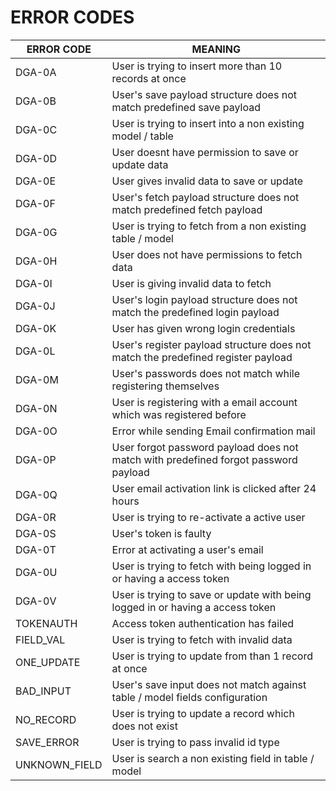 # ERROR CODES

| ERROR CODE    | MEANING                                                                             |
|---------------|-------------------------------------------------------------------------------------|
| DGA-0A        | User is trying to insert more than 10 records at once                               |
| DGA-0B        | User's save payload structure does not match predefined save payload                |
| DGA-0C        | User is trying to insert into a non existing model / table                          |
| DGA-0D        | User doesnt have permission to save or update data                                  |
| DGA-0E        | User gives invalid data to save or update                                           |
| DGA-0F        | User's fetch payload structure does not match predefined fetch payload              |
| DGA-0G        | User is trying to fetch from a non existing table / model                           |
| DGA-0H        | User does not have permissions to fetch data                                        |
| DGA-0I        | User is giving invalid data to fetch                                                |
| DGA-0J        | User's login payload structure does not match the predefined login payload          |
| DGA-0K        | User has given wrong login credentials                                              |
| DGA-0L        | User's register payload structure does not match the predefined register payload    |
| DGA-0M        | User's passwords does not match while registering themselves                        |
| DGA-0N        | User is registering with a email account which was registered before                |
| DGA-0O        | Error while sending Email confirmation mail                                         |
| DGA-0P        | User forgot password payload does not match with predefined forgot password payload |
| DGA-0Q        | User email activation link is clicked after 24 hours                                |
| DGA-0R        | User is trying to re-activate a active user                                         |
| DGA-0S        | User's token is faulty                                                              |
| DGA-0T        | Error at activating a user's email                                                  |
| DGA-0U        | User is trying to fetch with being logged in or having a access token               |
| DGA-0V        | User is trying to save or update with being logged in or having a access token      |                                                                                                                        |
| TOKENAUTH     | Access token authentication has failed                                              |
| FIELD_VAL     | User is trying to fetch with invalid data                                           |
| ONE_UPDATE    | User is trying to update from than 1 record at once                                 |
| BAD_INPUT     | User's save input does not match against table / model fields configuration         |
| NO_RECORD     | User is trying to update a record which does not exist                              |
| SAVE_ERROR    | User is trying to pass invalid id type                                              |
| UNKNOWN_FIELD | User is search a non existing field in table / model                                |
